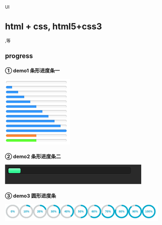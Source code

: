 UI

<h1>html + css, html5+css3</h1>,等

<h2>progress</h2>
  <h3>① demo1 条形进度条一</h3>
    <img src="progress/pic/demo1.png" /><br/>
  <h3>② demo2 条形进度条二</h3>
    <img src="progress/pic/demo2.png" />
  <h3>③ demo3 圆形进度条</h3>
    <img src="progress/pic/demo3.png" />
